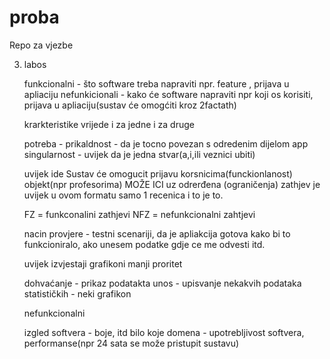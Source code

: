 # proba
Repo za vjezbe


3. labos

   funkcionalni - što software treba napraviti npr. feature , prijava u apliaciju
   nefunkicionali - kako će software napraviti npr koji os korisiti, prijava u apliaciju(sustav će omogćiti kroz 2factath)

   krarkteristike vrijede i za jedne i za druge

   potreba -
   prikaldnost - da je tocno povezan s odredenim dijelom app
   singularnost - uvijek da je jedna stvar(a,i,ili veznici ubiti)

   uvijek ide Sustav će omogucit prijavu korsnicima(funckionlanost) objekt(npr profesorima) MOŽE ICI uz odrerđena (ograničenja)
   zathjev je uvijek u ovom formatu samo 1 recenica i to je to.

   FZ = funkconalini zathjevi
   NFZ = nefunkcionalni zahtjevi

   nacin provjere - testni scenariji, da je apliakcija gotova kako bi to funkcioniralo, ako unesem podatke gdje ce me odvesti itd.

   uvijek izvjestaji grafikoni manji proritet

   dohvaćanje - prikaz podatakta
   unos - upisvanje nekakvih podataka
   statističkih - neki grafikon

   nefunkcionalni

   izgled softvera - boje, itd
   bilo koje domena - upotrebljivost softvera, performanse(npr 24 sata se može pristupit sustavu) 
